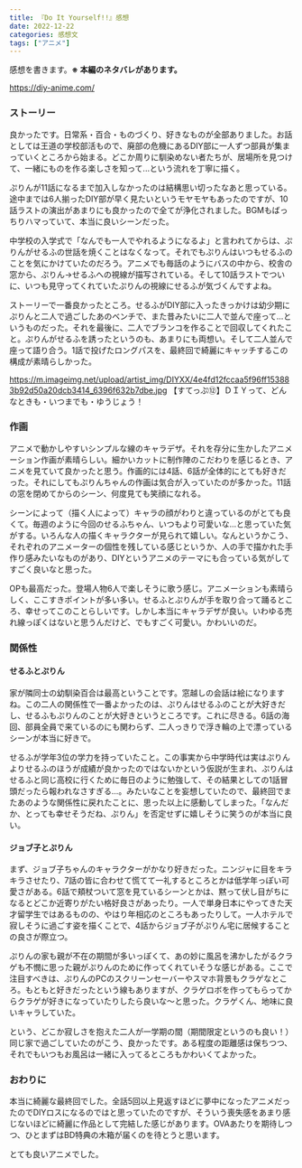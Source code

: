 ```yaml
---
title: 『Do It Yourself!!』感想
date: 2022-12-22
categories: 感想文
tags: ["アニメ"]
---
```


感想を書きます。**※ 本編のネタバレがあります。**

https://diy-anime.com/

### ストーリー

良かったです。日常系・百合・ものづくり、好きなものが全部ありました。お話としては王道の学校部活もので、廃部の危機にあるDIY部に一人ずつ部員が集まっていくところから始まる。どこか周りに馴染めない者たちが、居場所を見つけて、一緒にものを作る楽しさを知って...という流れを丁寧に描く。

ぷりんが11話になるまで加入しなかったのは結構思い切ったなあと思っている。途中までは6人揃ったDIY部が早く見たいというモヤモヤもあったのですが、10話ラストの演出があまりにも良かったので全てが浄化されました。BGMもばっちりハマっていて、本当に良いシーンだった。

中学校の入学式で「なんでも一人でやれるようになるよ」と言われてからは、ぷりんがせるふの世話を焼くことはなくなって。それでもぷりんはいつもせるふのことを気にかけていたのだろう。アニメでも毎話のようにバスの中から、校舎の窓から、ぷりん→せるふへの視線が描写されている。そして10話ラストでついに、いつも見守ってくれていたぷりんの視線にせるふが気づくんですよね。

ストーリーで一番良かったところ。せるふがDIY部に入ったきっかけは幼少期にぷりんと二人で過ごしたあのベンチで、また昔みたいに二人で並んで座って...というものだった。それを最後に、二人でブランコを作ることで回収してくれたこと。ぷりんがせるふを誘ったというのも、あまりにも両想い。そして二人並んで座って語り合う。1話で投げたロングパスを、最終回で綺麗にキャッチするこの構成が素晴らしかった。



https://m.imageimg.net/upload/artist_img/DIYXX/4e4fd12fccaa5f96ff153883b92d50a20dcb3414_6396f632b7dbe.jpg
【すてっぷ⑫】ＤＩＹって、どんなときも・いつまでも・ゆうじょう！

### 作画

アニメで動かしやすいシンプルな線のキャラデザ。それを存分に生かしたアニメーション作画が素晴らしい。細かいカットに制作陣のこだわりを感じるとき、アニメを見ていて良かったと思う。作画的には4話、6話が全体的にとても好きだった。それにしてもぷりんちゃんの作画は気合が入っていたのが多かった。11話の窓を閉めてからのシーン、何度見ても笑顔になれる。

シーンによって（描く人によって）キャラの顔がわりと違っているのがとても良くて。毎週のように今回のせるふちゃん、いつもより可愛いな...と思っていた気がする。いろんな人の描くキャラクターが見られて嬉しい。なんというかこう、それぞれのアニメーターの個性を残している感じというか、人の手で描かれた手作り感みたいなものがあり、DIYというアニメのテーマにも合っている気がしてすごく良いなと思った。

OPも最高だった。登場人物6人で楽しそうに歌う感じ。アニメーションも素晴らしく、ここすきポイントが多い多い。せるふとぷりんが手を取り合って踊るところ、幸せってこのことらしいです。しかし本当にキャラデザが良い。いわゆる売れ線っぽくはないと思うんだけど、でもすごく可愛い。かわいいのだ。



### 関係性

#### せるふとぷりん

家が隣同士の幼馴染百合は最高ということです。窓越しの会話は絵になりますね。この二人の関係性で一番よかったのは、ぷりんはせるふのことが大好きだし、せるふもぷりんのことが大好きというところです。これに尽きる。6話の海回、部員全員で来ているのにも関わらず、二人っきりで浮き輪の上で漂っているシーンが本当に好きで。

せるふが学年3位の学力を持っていたこと。この事実から中学時代は実はぷりんよりせるふのほうが成績が良かったのではないかという仮説が生まれ、ぷりんはせるふと同じ高校に行くために毎日のように勉強して、その結果としての1話冒頭だったら報われなさすぎる...。みたいなことを妄想していたので、最終回でまたあのような関係性に戻れたことに、思った以上に感動してしまった。「なんだか、とっても幸せそうだね、ぷりん」を否定せずに嬉しそうに笑うのが本当に良い。

#### ジョブ子とぷりん

まず、ジョブ子ちゃんのキャラクターがかなり好きだった。ニンジャに目をキラキラさせたり、7話の皆に合わせて慌てて一礼するところとかは低学年っぽい可愛さがある。6話で頬杖ついて窓を見ているシーンとかは、黙って伏し目がちになるとどこか近寄りがたい格好良さがあったり。一人で単身日本にやってきた天才留学生ではあるものの、やはり年相応のところもあったりして。一人ホテルで寂しそうに過ごす姿を描くことで、4話からジョブ子がぷりん宅に居候することの良さが際立つ。

ぷりんの家も親が不在の期間が多いっぽくて、あの妙に風呂を沸かしたがるクラゲも不憫に思った親がぷりんのために作ってくれていそうな感じがある。ここで注目すべきは、ぷりんのPCのスクリーンセーバーやスマホ背景もクラゲなところ。もともと好きだったという線もありますが、クラゲロボを作ってもらってからクラゲが好きになっていたりしたら良いな～と思った。クラゲくん、地味に良いキャラしていた。

という、どこか寂しさを抱えた二人が一学期の間（期間限定というのも良い！）同じ家で過ごしていたのがこう、良かったです。ある程度の距離感は保ちつつ、それでもいつもお風呂は一緒に入ってるところもかわいくてよかった。


### おわりに

本当に綺麗な最終回でした。全話5回以上見返すほどに夢中になったアニメだったのでDIYロスになるのではと思っていたのですが、そういう喪失感をあまり感じないほどに綺麗に作品として完結した感じがあります。OVAあたりを期待しつつ、ひとまずはBD特典の木箱が届くのを待とうと思います。

とても良いアニメでした。